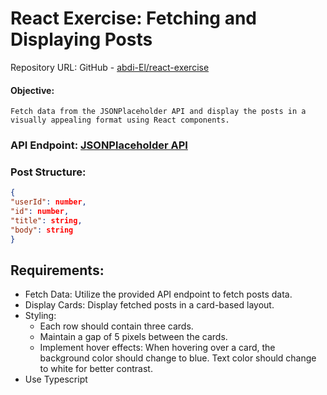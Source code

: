 # React Exercise: Fetching and Displaying Posts

Repository URL: GitHub - [abdi-El/react-exercise](https://github.com/abdi-El/react-exercise)

#### Objective:

    Fetch data from the JSONPlaceholder API and display the posts in a visually appealing format using React components.

### API Endpoint: [JSONPlaceholder API](https://jsonplaceholder.typicode.com/posts)

### Post Structure:

```json
{
"userId": number,
"id": number,
"title": string,
"body": string
}
```

## Requirements:

- Fetch Data: Utilize the provided API endpoint to fetch posts data.
- Display Cards: Display fetched posts in a card-based layout.
- Styling:
  - Each row should contain three cards.
  - Maintain a gap of 5 pixels between the cards.
  - Implement hover effects:
    When hovering over a card, the background color should change to blue.
    Text color should change to white for better contrast.
- Use Typescript
